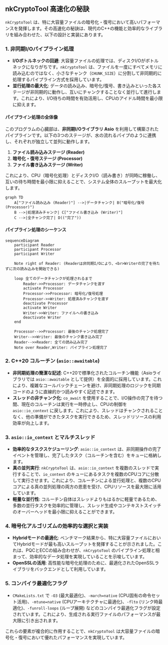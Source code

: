 ## nkCryptoTool 高速化の秘訣

`nkCryptoTool` は、特に大容量ファイルの暗号化・復号において高いパフォーマンスを発揮します。その高速化の秘訣は、現代のC++の機能と効率的なライブラリを組み合わせた、以下の設計と実装にあります。

### 1. 非同期I/Oパイプライン処理

*   **I/Oボトルネックの回避**: 大容量ファイルの処理では、ディスクI/Oがボトルネックになりがちです。`nkCryptoTool` は、ファイルを一度にすべてメモリに読み込むのではなく、小さなチャンク（`CHUNK_SIZE`）に分割して非同期的に処理するパイプライン方式を採用しています。
*   **並行処理の最大化**: データの読み込み、暗号化/復号、書き込みといった各ステージが非同期的に動作し、互いにチャンクすることなく並行して進行します。これにより、I/O待ちの時間を有効活用し、CPUのアイドル時間を最小限に抑えます。

#### パイプライン処理の全体像

このプログラムの心臓部は、**非同期I/Oライブラリ Asio** を利用して構築されたパイプラインです。以下の3つのステージが、水の流れるパイプのように連携し、それぞれが独立して並列に動作します。

1.  **ファイル読み込みステージ (Reader)**
2.  **暗号化・復号ステージ (Processor)**
3.  **ファイル書き込みステージ (Writer)**

これにより、CPU（暗号化処理）とディスクI/O（読み書き）が同時に稼働し、互いの待ち時間を最小限に抑えることで、システム全体のスループットを最大化します。

```mermaid
graph TD
    A["ファイル読み込み (Reader)"] -->|データチャンク| B("暗号化/復号 (Processor)")
    B -->|処理済みチャンク| C["ファイル書き込み (Writer)"]
    C -->|全チャンク完了| D(("完了"))
```

#### パイプライン処理のシーケンス

```mermaid
sequenceDiagram
    participant Reader
    participant Processor
    participant Writer

    Note right of Reader: (Readerは非同期I/Oにより、<br>Writerの完了を待たずに次の読み込みを開始できる)

    loop 全てのデータチャンクが処理されるまで
        Reader->>Processor: データチャンクを渡す
        activate Processor
        Processor->>Processor: 暗号化/復号処理
        Processor->>Writer: 処理済みチャンクを渡す
        deactivate Processor
        activate Writer
        Writer->>Writer: ファイルへの書き込み
        deactivate Writer
    end

    Processor-->>Processor: 最後のチャンク処理完了
    Writer-->>Writer: 最後のチャンク書き込み完了
    Reader-->>Reader: 全ての読み込み完了
    Note over Reader,Writer: パイプライン処理完了
```





### 2. C++20 コルーチン (`asio::awaitable`)

*   **非同期処理の簡潔な記述**: C++20で標準化されたコルーチン機能（Asioライブラリでは `asio::awaitable` として提供）を全面的に採用しています。これにより、複雑なコールバックチェーンを避け、非同期処理のロジックを同期コードのように直線的かつ読みやすく記述できます。
*   **スレッドの非チャンク化**: `co_await` を使用することで、I/O操作の完了を待つ間、現在のコルーチンは実行を一時停止し、CPUの制御を `asio::io_context` に戻します。これにより、スレッドはチャンクされることなく、他の準備ができたタスクを実行できるため、スレッドリソースの利用効率が向上します。

### 3. `asio::io_context` とマルチスレッド

*   **効率的なタスクスケジューリング**: `asio::io_context` は、非同期操作の完了イベントを管理し、完了したタスク（コルーチンを含む）をキューに格納します。
*   **真の並列実行**: `nkCryptoTool` は、`asio::io_context` を複数のスレッドで実行することで、`io_context` のキューにあるタスクを複数のCPUコアに分散して実行させます。これにより、コルーチンによる並行処理と、複数のCPUコアによる真の並列処理の両方の恩恵を受け、CPUリソースを最大限に活用しています。
*   **軽量な並行性**: コルーチン自体はスレッドよりもはるかに軽量であるため、多数の並行タスクを効率的に管理し、スレッド生成やコンテキストスイッチのオーバーヘッドを最小限に抑えることができます。

### 4. 暗号化アルゴリズムの効率的な選択と実装

*   **Hybridモードの最適化**: ベンチマーク結果から、特に大容量ファイルにおいてHybridモードが最も高いスループットを発揮することが示されました。これは、PQCとECCの組み合わせが、`nkCryptoTool` のパイプライン処理と相まって、効率的なデータ処理を実現していることを示唆しています。
*   **OpenSSLの活用**: 高性能な暗号化処理のために、最適化されたOpenSSLライブラリをバックエンドとして利用しています。

### 5. コンパイラ最適化フラグ

*   `CMakeLists.txt` で `-O3` (最大最適化)、`-march=native` (CPU固有の命令セット活用)、`-mtune=native` (CPUアーキテクチャに最適化)、`-flto` (リンク時最適化)、`-funroll-loops` (ループ展開) などのコンパイラ最適化フラグが設定されています。これにより、生成される実行ファイルのパフォーマンスが最大限に引き出されます。

これらの要素が複合的に作用することで、`nkCryptoTool` は大容量ファイルの暗号化・復号において優れたパフォーマンスを実現しています。

